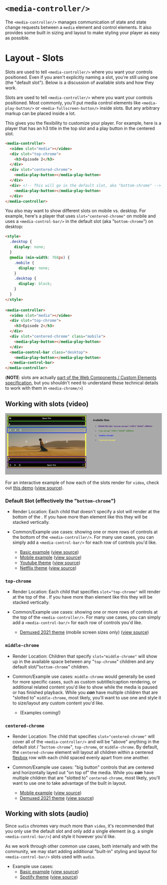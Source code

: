 # `<media-controller/>`

The `<media-controller/>` manages communication of state and state change requests between a `media` element and control elements. It also provides some built in sizing and layout to make styling your player as easy as possible.

# Layout - Slots
Slots are used to tell `<media-controller/>` where you want your controls positioned. Even if you aren't explicitly naming a slot, you're still using one (the "default slot"). Below is a discussion of available slots and how they work.

Slots are used to tell `<media-controller/>` where you want your controls positioned. Most commonly, you'll put media control elements like `<media-play-button/>` or `<media-fullscreen-button/>` inside slots. But any arbitrary markup can be placed inside a lot.

This gives you the flexibility to customize your player. For example, here is a player that has an h3 title in the top slot and a play button in the centered slot.

```html
<media-controller>
  <video slot="media"></video>
  <div slot="top-chrome">
    <h3>Episode 2</h3>
  </div>
  <div slot="centered-chrome">
    <media-play-button></media-play-button>
  </div>
  <div> <!-- This will go in the default slot, aka "bottom-chrome" -->
    <media-play-button></media-play-button>
  </div>
</media-controller>
```

You also may want to show different slots on mobile vs. desktop. For example, here's a player that uses `slot="centered-chrome"` on mobile and uses a `<media-control-bar/>` in the default slot (aka "`bottom-chrome`") on desktop:

```html
<style>
  .desktop {
    display: none;
  }
  @media (min-width: 768px) {
    .mobile {
      display: none;
    }
    .desktop {
      display: block;
    }
  }
</style>

<media-controller>
  <video slot="media"></video>
  <div slot="top-chrome">
    <h3>Episode 2</h3>
  </div>
  <div slot="centered-chrome" class="mobile">
    <media-play-button></media-play-button>
  </div>
  <media-control-bar class="desktop">
    <media-play-button></media-play-button>
  </media-control-bar>
</media-controller>
```


(**NOTE**: slots are actually [part of the Web Components / Custom Elements specification](https://developer.mozilla.org/en-US/docs/Web/Web_Components/Using_templates_and_slots), but you shouldn't need to understand these technical details to work with them in `<media-chrome/>`)

## Working with slots (video)

![media controller slots layout](./assets/media-controller-slots.png)

For an interactive example of how each of the slots render for `video`, check out [this demo](https://media-chrome.mux.dev/examples/slots-demo.html) ([view source](https://github.com/muxinc/media-chrome/blob/main/examples/slots-demo.html)).

### Default Slot (effectively the "`bottom-chrome`")
* Render Location: Each child that doesn't specify a slot will render at the bottom of the <media-controller/>. If you have more than element like this they will be stacked vertically.

* Common/Example use cases: showing one or more rows of controls at the bottom of the `<media-controller/>`. For many use cases, you can simply add a `<media-control-bar/>` for each row of controls you'd like.
  * [Basic example](https://media-chrome.mux.dev/examples/basic.html) ([view source](https://github.com/muxinc/media-chrome/blob/main/examples/basic.html))
  * [Mobile example](https://media-chrome.mux.dev/examples/mobile.html) ([view source](https://github.com/muxinc/media-chrome/blob/main/examples/mobile.html))
  * [Youtube theme](https://media-chrome.mux.dev/examples/themes/youtube-theme.html) ([view source](https://github.com/muxinc/media-chrome/blob/main/examples/themes/youtube-theme.html))
  * [Netflix theme](https://media-chrome.mux.dev/examples/themes/netflix-theme.html) ([view source](https://github.com/muxinc/media-chrome/blob/main/examples/themes/netflix-theme.html))

### `top-chrome`
* Render Location: Each child that specifies `slot="top-chrome"` will render at the top of the <media-controller/>. If you have more than element like this they will be stacked vertically.

* Common/Example use cases: showing one or more rows of controls at the top of the `<media-controller/>`. For many use cases, you can simply add a `<media-control-bar/>` for each row of controls you'd like.
  * [Demuxed 2021 theme](https://media-chrome.mux.dev/examples/themes/demuxed-2021-theme.html) (mobile screen sizes only) ([view source](https://github.com/muxinc/media-chrome/blob/main/examples/themes/demuxed-2021-theme.html))

### `middle-chrome`

* Render Location: Children that specify `slot="middle-chrome"` will show up in the available space between any "`top-chrome`" children and any default slot/"`bottom-chrome`" children.

* Common/Example use cases: `middle-chrome` would generally be used for more specific cases, such as custom subtitle/caption rendering, or additional related content you'd like to show while the media is paused or has finished playback. While you **_can_** have multiple children that are "slotted to" `middle-chrome`, most likely, you'll want to use one and style it to size/layout any custom content you'd like.
  * (Examples coming!)

### `centered-chrome`

* Render Location: The child that specifies `slot="centered-chrome"` will cover all of the `<media-controller/>` and will be "above" anything in the default slot / "`bottom-chrome`", `top-chrome`, or `middle-chrome`. By default, the `centered-chrome` element will layout all children within a centered [flexbox](https://css-tricks.com/snippets/css/a-guide-to-flexbox/) row with each child spaced evenly apart from one another.

* Common/Example use cases: "big button" controls that are centered and horizontally layed out "on top of" the media. While you **_can_** have multiple children that are "slotted to" `centered-chrome`, most likely, you'll want to use one to take advantage of the built in layout.
  * [Mobile example](https://media-chrome.mux.dev/examples/mobile.html) ([view source](https://github.com/muxinc/media-chrome/blob/main/examples/mobile.html))
  * [Demuxed 2021 theme](https://media-chrome.mux.dev/examples/themes/demuxed-2021-theme.html) ([view source](https://github.com/muxinc/media-chrome/blob/main/examples/themes/demuxed-2021-theme.html))

## Working with slots (audio)

Since `audio` chromes vary much more than `video`, it's recommended that you only use the default slot and only add a single element (e.g. a single `<media-control-bar/>`) and style it however you'd like.

As we work through other common use cases, both internally and with the community, we may start adding additional "built-in" styling and layout for `<media-control-bar/>` slots used with `audio`.

* Example use cases:
  * [Basic example](https://media-chrome.mux.dev/examples/basic.html) ([view source](https://github.com/muxinc/media-chrome/blob/main/examples/basic.html))
  * [Spotify theme](https://media-chrome.mux.dev/examples/themes/spotify-theme.html) ([view source](https://github.com/muxinc/media-chrome/blob/main/examples/themes/spotify-theme.html))
